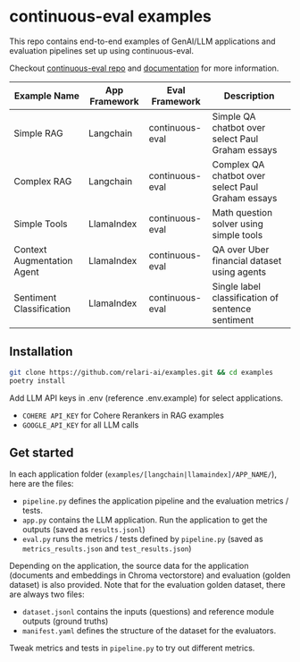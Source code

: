 # continuous-eval examples

This repo contains end-to-end examples of GenAI/LLM applications and evaluation pipelines set up using continuous-eval.

Checkout [continuous-eval repo](https://github.com/relari-ai/continuous-eval) and [documentation](https://docs.relari.ai/v0.3/) for more information.


| Example Name                | App Framework   | Eval Framework | Description                                        |
|-----------------------------|-------------|-|----------------------------------------------------|
| Simple RAG                  | Langchain   | continuous-eval | Simple QA chatbot over select Paul Graham essays   |
| Complex RAG                 | Langchain   | continuous-eval | Complex QA chatbot over select Paul Graham essays  |
| Simple Tools                | LlamaIndex  | continuous-eval | Math question solver using simple tools            |
| Context Augmentation Agent  | LlamaIndex  | continuous-eval | QA over Uber financial dataset using agents          |
| Sentiment Classification  | LlamaIndex  | continuous-eval | Single label classification of sentence sentiment          |



## Installation
```bash
git clone https://github.com/relari-ai/examples.git && cd examples
poetry install
```

Add LLM API keys in .env (reference .env.example) for select applications.
-   `COHERE API_KEY` for Cohere Rerankers in RAG examples
-   `GOOGLE_API_KEY` for all LLM calls

## Get started

In each application folder (`examples/[langchain|llamaindex]/APP_NAME/`), here are the files:

-   `pipeline.py` defines the application pipeline and the evaluation metrics / tests.
-   `app.py` contains the LLM application. Run the application to get the outputs (saved as `results.jsonl`)
-   `eval.py` runs the metrics / tests defined by `pipeline.py` (saved as `metrics_results.json` and `test_results.json`)

Depending on the application, the source data for the application (documents and embeddings in Chroma vectorstore) and evaluation (golden dataset) is also provided. Note that for the evaluation golden dataset, there are always two files:

-   `dataset.jsonl` contains the inputs (questions) and reference module outputs (ground truths)
-   `manifest.yaml` defines the structure of the dataset for the evaluators.

Tweak metrics and tests in `pipeline.py` to try out different metrics.
